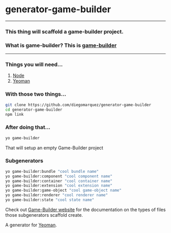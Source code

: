 # generator-game-builder 
------------------------
### This thing will scaffold a game-builder project. 

### What is game-builder? This is [game-builder](http://diegomarquez.github.io/game/)
------------------------

### Things you will need...

1. [Node](http://www.nodejs.org/)
2. [Yeoman](http://yeoman.io)

### With those two things...

```bash
git clone https://github.com/diegomarquez/generator-game-builder
cd generator-game-builder 
npm link
```

### After doing that...

```bash
yo game-builder
```

That will setup an empty Game-Builder project

### Subgenerators

```bash
yo game-builder:bundle "cool bundle name"
yo game-builder:component "cool component name"
yo game-builder:container "cool container name"
yo game-builder:extension "cool extension name"
yo game-builder:game-object "cool game-object name"
yo game-builder:renderer "cool renderer name"
yo game-builder:state "cool state name"
```

Check out [Game-Builder website](http://diegomarquez.github.io/game-builder/) for the documentation on the types of files those subgenerators scaffold create.

A generator for [Yeoman](http://yeoman.io).
